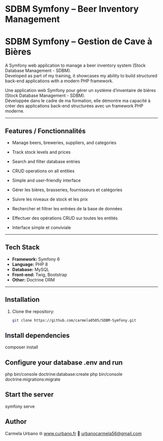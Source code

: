 # SDBM Symfony – Beer Inventory Management
# SDBM Symfony – Gestion de Cave à Bières

A Symfony web application to manage a beer inventory system (Stock Database Management - SDBM).  
Developed as part of my training, it showcases my ability to build structured back-end applications with a modern PHP framework.

Une application web Symfony pour gérer un système d’inventaire de bières (Stock Database Management - SDBM).  
Développée dans le cadre de ma formation, elle démontre ma capacité à créer des applications back-end structurées avec un framework PHP moderne.

---

##  Features / Fonctionnalités
-  Manage beers, breweries, suppliers, and categories  
- Track stock levels and prices  
-  Search and filter database entries  
-  CRUD operations on all entities  
-  Simple and user-friendly interface  

-  Gérer les bières, brasseries, fournisseurs et catégories  
-  Suivre les niveaux de stock et les prix  
-  Rechercher et filtrer les entrées de la base de données  
-  Effectuer des opérations CRUD sur toutes les entités  
-  Interface simple et conviviale  

---
##  Tech Stack
- **Framework:** Symfony 6  
- **Language:** PHP 8  
- **Database:** MySQL  
- **Front-end:** Twig, Bootstrap  
- **Other:** Doctrine ORM  

---

##  Installation
1. Clone the repository:
   ```bash
   git clone https://github.com/carmela0505/SDBM-Symfony.git
## Install dependencies 
composer install

## Configure your database .env and run 
php bin/console doctrine:database:create
php bin/console doctrine:migrations:migrate

## Start the server
symfony serve

## Author
Carmela Urbano
🌐 www.curbano.fr
📧 urbanocarmela56@gmail.com
